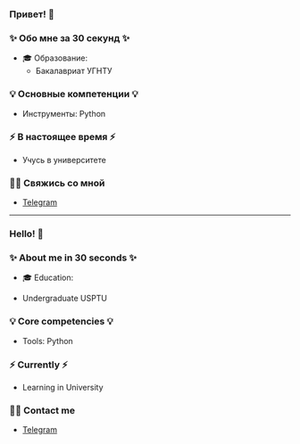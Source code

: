 ### Привет! 👋

### ✨ Обо мне за 30 секунд ✨ 
* 🎓 Образование:
  - Бакалавриат УГНТУ 




### 💡 Основные компетенции 💡
- Инструменты: Python


### ⚡️ В настоящее время ⚡️
- Учусь в университете


### 🙌🏻 Свяжись со мной
- [Telegram](https://t.me/R0d10)


---

### Hello! 👋

### ✨ About me in 30 seconds ✨ 
* 🎓 Education:
 - Undergraduate USPTU

### 💡 Core competencies 💡
- Tools: Python



### ⚡️ Currently ⚡️
- Learning in University

### 🙌🏻 Contact me
- [Telegram](https://t.me/R0d10)
